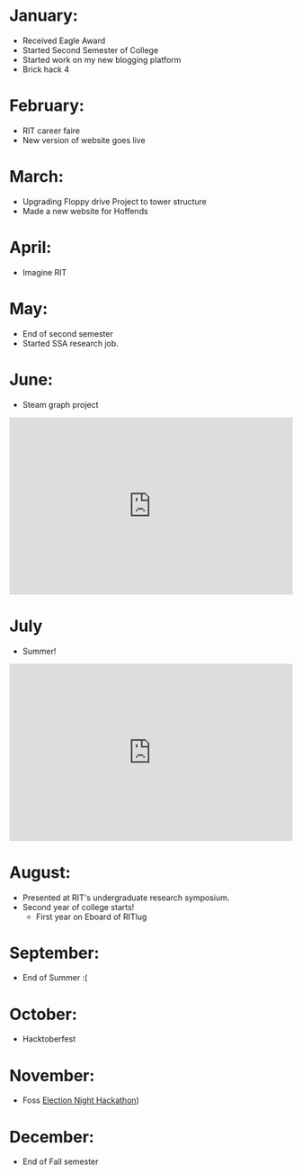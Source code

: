 # January:

- Received Eagle Award
- Started Second Semester of College
- Started work on my new blogging platform
- Brick hack 4

# February:

- RIT career faire
- New version of website goes live

# March:

- Upgrading Floppy drive Project to tower structure
- Made a new website for Hoffends

# April:

- Imagine RIT

# May:

- End of second semester
- Started SSA research job.

# June:

- Steam graph project
<iframe width="100%" height="315" src="https://www.youtube.com/embed/DoDaHmyIPvQ" frameborder="0" allow="accelerometer; autoplay; encrypted-media; gyroscope; picture-in-picture" allowfullscreen></iframe>

# July

- Summer!
<iframe width="100%" height="315" src="https://www.youtube.com/embed/t7s2alt0sQ8" frameborder="0" allow="accelerometer; autoplay; encrypted-media; gyroscope; picture-in-picture" allowfullscreen></iframe>

# August:

- Presented at RIT's undergraduate research symposium.
- Second year of college starts!
    - First year on Eboard of RITlug

# September:

- End of Summer :(

# October:

- Hacktoberfest

# November:

- Foss [Election Night Hackathon](https://www.hackathon.com/event/8th-annual-election-night-hackathon---2018-midterms-51634099983))


# December:

- End of Fall semester

